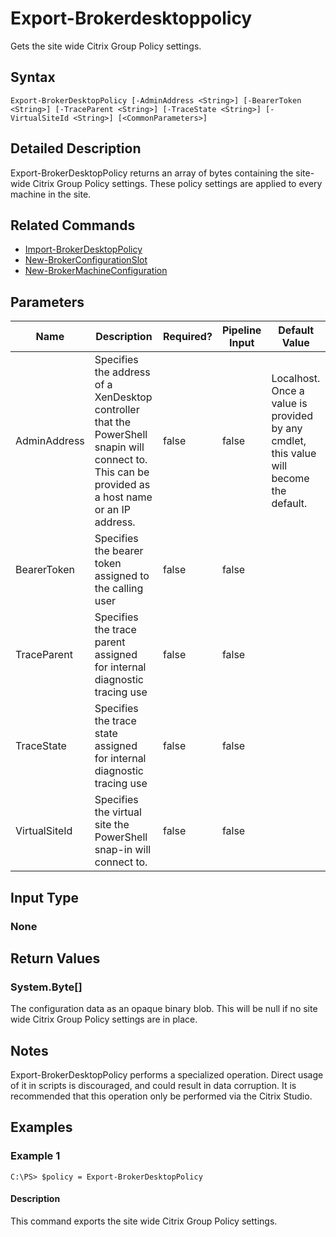 ﻿
# Export-Brokerdesktoppolicy
Gets the site wide Citrix Group Policy settings.
## Syntax

```
Export-BrokerDesktopPolicy [-AdminAddress <String>] [-BearerToken <String>] [-TraceParent <String>] [-TraceState <String>] [-VirtualSiteId <String>] [<CommonParameters>]
```

## Detailed Description
Export-BrokerDesktopPolicy returns an array of bytes containing the site-wide Citrix Group Policy settings. These policy settings are applied to every machine in the site.


## Related Commands

* [Import-BrokerDesktopPolicy](../Import-BrokerDesktopPolicy/)
* [New-BrokerConfigurationSlot](../New-BrokerConfigurationSlot/)
* [New-BrokerMachineConfiguration](../New-BrokerMachineConfiguration/)
## Parameters
| Name   | Description | Required? | Pipeline Input | Default Value |
| --- | --- | --- | --- | --- |
| AdminAddress | Specifies the address of a XenDesktop controller that the PowerShell snapin will connect to. This can be provided as a host name or an IP address. | false | false | Localhost. Once a value is provided by any cmdlet, this value will become the default. |
| BearerToken | Specifies the bearer token assigned to the calling user | false | false |  |
| TraceParent | Specifies the trace parent assigned for internal diagnostic tracing use | false | false |  |
| TraceState | Specifies the trace state assigned for internal diagnostic tracing use | false | false |  |
| VirtualSiteId | Specifies the virtual site the PowerShell snap-in will connect to. | false | false |  |

## Input Type

### None

## Return Values

### System.Byte\[\]
The configuration data as an opaque binary blob. This will be null if no site wide Citrix Group Policy settings are in place.
## Notes
Export-BrokerDesktopPolicy performs a specialized operation. Direct usage of it in scripts is discouraged, and could result in data corruption. It is recommended that this operation only be performed via the Citrix Studio.
## Examples

### Example 1

```
C:\PS> $policy = Export-BrokerDesktopPolicy
```

#### Description
This command exports the site wide Citrix Group Policy settings.

